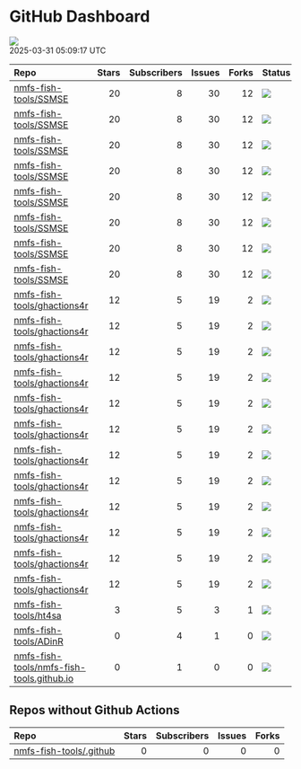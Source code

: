 GitHub Dashboard
================

![](https://github.com/nmfs-fish-tools/status/workflows/Render%20Status/badge.svg)  
2025-03-31 05:09:17 UTC

| Repo                                                                                                      | Stars | Subscribers | Issues | Forks | Status                                                                                                                                                                                                              | Commit                                                                                                                                                                                                               |
|:----------------------------------------------------------------------------------------------------------|------:|------------:|-------:|------:|:--------------------------------------------------------------------------------------------------------------------------------------------------------------------------------------------------------------------|:---------------------------------------------------------------------------------------------------------------------------------------------------------------------------------------------------------------------|
| [nmfs-fish-tools/SSMSE](https://github.com/nmfs-fish-tools/SSMSE)                                         |    20 |           8 |     30 |    12 | [![](https://github.com/nmfs-fish-tools/SSMSE/workflows/call-r-cmd-check/badge.svg)](https://github.com/nmfs-fish-tools/SSMSE/actions/runs/14150710369)                                                             | <a href="https://github.com/nmfs-fish-tools/SSMSE/commit/1f12b27f65403062d914a79d6e239e5ccb3e9dc0" title="style and docs: run devtools::document() and styler::style_pkg()">1f12b2</a>                               |
| [nmfs-fish-tools/SSMSE](https://github.com/nmfs-fish-tools/SSMSE)                                         |    20 |           8 |     30 |    12 | [![](https://github.com/nmfs-fish-tools/SSMSE/workflows/call-calc_coverage/badge.svg)](https://github.com/nmfs-fish-tools/SSMSE/actions/runs/13997821318)                                                           | <a href="https://github.com/nmfs-fish-tools/SSMSE/commit/af93319c6f496906a02f97c4ca41f4a903eaffef" title="Add FixedCatchEM to allow for future fixed mortality in the EM">af9331</a>                                 |
| [nmfs-fish-tools/SSMSE](https://github.com/nmfs-fish-tools/SSMSE)                                         |    20 |           8 |     30 |    12 | [![](https://github.com/nmfs-fish-tools/SSMSE/workflows/call-doc-and-style-r/badge.svg)](https://github.com/nmfs-fish-tools/SSMSE/actions/runs/9226599777)                                                          | <a href="https://github.com/nmfs-fish-tools/SSMSE/commit/1f12b27f65403062d914a79d6e239e5ccb3e9dc0" title="style and docs: run devtools::document() and styler::style_pkg()">1f12b2</a>                               |
| [nmfs-fish-tools/SSMSE](https://github.com/nmfs-fish-tools/SSMSE)                                         |    20 |           8 |     30 |    12 | [![](https://github.com/nmfs-fish-tools/SSMSE/workflows/Render%20README/badge.svg)](https://github.com/nmfs-fish-tools/SSMSE/actions/runs/8515869774)                                                               | <a href="https://github.com/nmfs-fish-tools/SSMSE/commit/07850edb449c1ff194dc1e94101d019b8dae87ab" title="rm other uneeded workflows">07850e</a>                                                                     |
| [nmfs-fish-tools/SSMSE](https://github.com/nmfs-fish-tools/SSMSE)                                         |    20 |           8 |     30 |    12 | [![](https://github.com/nmfs-fish-tools/SSMSE/actions/workflows/pages/pages-build-deployment/badge.svg)](https://github.com/nmfs-fish-tools/SSMSE/actions/runs/9226634459)                                          | <a href="https://github.com/nmfs-fish-tools/SSMSE/commit/4e67aba54655200a90d862d92a81bc6dc77b8edb" title="Deploying to gh-pages from @ nmfs-fish-tools/SSMSE@1f12b27f65403062d914a79d6e239e5ccb3e9dc0 🚀">4e67ab</a> |
| [nmfs-fish-tools/SSMSE](https://github.com/nmfs-fish-tools/SSMSE)                                         |    20 |           8 |     30 |    12 | [![](https://github.com/nmfs-fish-tools/SSMSE/workflows/call-update-pkgdown/badge.svg)](https://github.com/nmfs-fish-tools/SSMSE/actions/runs/8515178981)                                                           | <a href="https://github.com/nmfs-fish-tools/SSMSE/commit/e1e5f42e064dae1ef4f33d1d8dc4216cadfc9f60" title="try a pkgdown build workflow">e1e5f4</a>                                                                   |
| [nmfs-fish-tools/SSMSE](https://github.com/nmfs-fish-tools/SSMSE)                                         |    20 |           8 |     30 |    12 | [![](https://github.com/nmfs-fish-tools/SSMSE/workflows/deploy%20pkgdown%20and%20user%20manual/badge.svg)](https://github.com/nmfs-fish-tools/SSMSE/actions/runs/9226599763)                                        | <a href="https://github.com/nmfs-fish-tools/SSMSE/commit/1f12b27f65403062d914a79d6e239e5ccb3e9dc0" title="style and docs: run devtools::document() and styler::style_pkg()">1f12b2</a>                               |
| [nmfs-fish-tools/SSMSE](https://github.com/nmfs-fish-tools/SSMSE)                                         |    20 |           8 |     30 |    12 | [![](https://github.com/nmfs-fish-tools/SSMSE/workflows/gitleaks/badge.svg)](https://github.com/nmfs-fish-tools/SSMSE/actions/runs/8853743150)                                                                      | <a href="https://github.com/nmfs-fish-tools/SSMSE/commit/931617e6b4e1773e6b333f232c41095511a889a2" title="test secret scanning">931617</a>                                                                           |
| [nmfs-fish-tools/ghactions4r](https://github.com/nmfs-fish-tools/ghactions4r)                             |    12 |           5 |     19 |     2 | [![](https://github.com/nmfs-fish-tools/ghactions4r/workflows/calc-coverage/badge.svg)](https://github.com/nmfs-fish-tools/ghactions4r/actions/runs/9293801172)                                                     | <a href="https://github.com/nmfs-fish-tools/ghactions4r/commit/3456d100a858796027f754ce70462b633054eb38" title="fix spaces">3456d1</a>                                                                               |
| [nmfs-fish-tools/ghactions4r](https://github.com/nmfs-fish-tools/ghactions4r)                             |    12 |           5 |     19 |     2 | [![](https://github.com/nmfs-fish-tools/ghactions4r/workflows/calc-covr-no-push/badge.svg)](https://github.com/nmfs-fish-tools/ghactions4r/actions/runs/13976815613)                                                | <a href="https://github.com/nmfs-fish-tools/ghactions4r/commit/4c57ea210b9c457126438a9cdb041612596de5b3" title="make reporting simpler">4c57ea</a>                                                                   |
| [nmfs-fish-tools/ghactions4r](https://github.com/nmfs-fish-tools/ghactions4r)                             |    12 |           5 |     19 |     2 | [![](https://github.com/nmfs-fish-tools/ghactions4r/workflows/call-build-pkgdown/badge.svg)](https://github.com/nmfs-fish-tools/ghactions4r/actions/runs/14070306408)                                               | <a href="https://github.com/nmfs-fish-tools/ghactions4r/commit/91b1ba100c425c85f2ba3b27fb4b49acfd0a81b0" title="rm redundant tests, rename 1 test.">91b1ba</a>                                                       |
| [nmfs-fish-tools/ghactions4r](https://github.com/nmfs-fish-tools/ghactions4r)                             |    12 |           5 |     19 |     2 | [![](https://github.com/nmfs-fish-tools/ghactions4r/workflows/call-calc_coverage/badge.svg)](https://github.com/nmfs-fish-tools/ghactions4r/actions/runs/14070306422)                                               | <a href="https://github.com/nmfs-fish-tools/ghactions4r/commit/91b1ba100c425c85f2ba3b27fb4b49acfd0a81b0" title="rm redundant tests, rename 1 test.">91b1ba</a>                                                       |
| [nmfs-fish-tools/ghactions4r](https://github.com/nmfs-fish-tools/ghactions4r)                             |    12 |           5 |     19 |     2 | [![](https://github.com/nmfs-fish-tools/ghactions4r/workflows/call-calc-covr-no-push/badge.svg)](https://github.com/nmfs-fish-tools/ghactions4r/actions/runs/13978230201)                                           | <a href="https://github.com/nmfs-fish-tools/ghactions4r/commit/45e34ff5eb53b5329bd1caa0dce9bf167af8586c" title="set up reusable workflows">45e34f</a>                                                                |
| [nmfs-fish-tools/ghactions4r](https://github.com/nmfs-fish-tools/ghactions4r)                             |    12 |           5 |     19 |     2 | [![](https://github.com/nmfs-fish-tools/ghactions4r/workflows/call-doc-and-style-r/badge.svg)](https://github.com/nmfs-fish-tools/ghactions4r/actions/runs/14070306417)                                             | <a href="https://github.com/nmfs-fish-tools/ghactions4r/commit/91b1ba100c425c85f2ba3b27fb4b49acfd0a81b0" title="rm redundant tests, rename 1 test.">91b1ba</a>                                                       |
| [nmfs-fish-tools/ghactions4r](https://github.com/nmfs-fish-tools/ghactions4r)                             |    12 |           5 |     19 |     2 | [![](https://github.com/nmfs-fish-tools/ghactions4r/workflows/call-r-cmd-check/badge.svg)](https://github.com/nmfs-fish-tools/ghactions4r/actions/runs/14150617385)                                                 | <a href="https://github.com/nmfs-fish-tools/ghactions4r/commit/91b1ba100c425c85f2ba3b27fb4b49acfd0a81b0" title="rm redundant tests, rename 1 test.">91b1ba</a>                                                       |
| [nmfs-fish-tools/ghactions4r](https://github.com/nmfs-fish-tools/ghactions4r)                             |    12 |           5 |     19 |     2 | [![](https://github.com/nmfs-fish-tools/ghactions4r/workflows/call-spell-check/badge.svg)](https://github.com/nmfs-fish-tools/ghactions4r/actions/runs/14070306400)                                                 | <a href="https://github.com/nmfs-fish-tools/ghactions4r/commit/91b1ba100c425c85f2ba3b27fb4b49acfd0a81b0" title="rm redundant tests, rename 1 test.">91b1ba</a>                                                       |
| [nmfs-fish-tools/ghactions4r](https://github.com/nmfs-fish-tools/ghactions4r)                             |    12 |           5 |     19 |     2 | [![](https://github.com/nmfs-fish-tools/ghactions4r/workflows/call-style-description/badge.svg)](https://github.com/nmfs-fish-tools/ghactions4r/actions/runs/9912740522)                                            | <a href="https://github.com/nmfs-fish-tools/ghactions4r/commit/39f02f9df47b4d6c336377ee9cdc0900388fafe0" title="try error instead">39f02f</a>                                                                        |
| [nmfs-fish-tools/ghactions4r](https://github.com/nmfs-fish-tools/ghactions4r)                             |    12 |           5 |     19 |     2 | [![](https://github.com/nmfs-fish-tools/ghactions4r/workflows/call-update-pkgdown/badge.svg)](https://github.com/nmfs-fish-tools/ghactions4r/actions/runs/14070306405)                                              | <a href="https://github.com/nmfs-fish-tools/ghactions4r/commit/91b1ba100c425c85f2ba3b27fb4b49acfd0a81b0" title="rm redundant tests, rename 1 test.">91b1ba</a>                                                       |
| [nmfs-fish-tools/ghactions4r](https://github.com/nmfs-fish-tools/ghactions4r)                             |    12 |           5 |     19 |     2 | [![](https://github.com/nmfs-fish-tools/ghactions4r/actions/workflows/dependabot/dependabot-updates/badge.svg)](https://github.com/nmfs-fish-tools/ghactions4r/actions/runs/14045002993)                            | <a href="https://github.com/nmfs-fish-tools/ghactions4r/commit/04bc051f3c1af316b614e615a8430db6fdda8241" title="Bump peter-evans/create-pull-request from 5 to 7">04bc05</a>                                         |
| [nmfs-fish-tools/ghactions4r](https://github.com/nmfs-fish-tools/ghactions4r)                             |    12 |           5 |     19 |     2 | [![](https://github.com/nmfs-fish-tools/ghactions4r/actions/workflows/pages/pages-build-deployment/badge.svg)](https://github.com/nmfs-fish-tools/ghactions4r/actions/runs/14070341091)                             | <a href="https://github.com/nmfs-fish-tools/ghactions4r/commit/ef9f7061bf89b28cacce19e0b6f3cbef0c5a41cb" title="Built site for ghactions4r@0.2.0: 91b1ba1">ef9f70</a>                                                |
| [nmfs-fish-tools/ht4sa](https://github.com/nmfs-fish-tools/ht4sa)                                         |     3 |           5 |      3 |     1 | [![](https://github.com/nmfs-fish-tools/ht4sa/actions/workflows/github-code-scanning/codeql/badge.svg)](https://github.com/nmfs-fish-tools/ht4sa/actions/runs/9005966792)                                           | <a href="https://github.com/nmfs-fish-tools/ht4sa/commit/60f686a086214ebdea3c4a9a8d6ac78f1470faf8" title="add some readme info">60f686</a>                                                                           |
| [nmfs-fish-tools/ADinR](https://github.com/nmfs-fish-tools/ADinR)                                         |     0 |           4 |      1 |     0 | [![](https://github.com/nmfs-fish-tools/ADinR/actions/workflows/github-code-scanning/codeql/badge.svg)](https://github.com/nmfs-fish-tools/ADinR/actions/runs/9005966822)                                           | <a href="https://github.com/nmfs-fish-tools/ADinR/commit/8b64de58d91bda1f3f5cf15fd7fbb3c306c3f2e4" title="Update catch_at_age2.R">8b64de</a>                                                                         |
| [nmfs-fish-tools/nmfs-fish-tools.github.io](https://github.com/nmfs-fish-tools/nmfs-fish-tools.github.io) |     0 |           1 |      0 |     0 | [![](https://github.com/nmfs-fish-tools/nmfs-fish-tools.github.io/actions/workflows/pages/pages-build-deployment/badge.svg)](https://github.com/nmfs-fish-tools/nmfs-fish-tools.github.io/actions/runs/14064899374) | <a href="https://github.com/nmfs-fish-tools/nmfs-fish-tools.github.io/commit/04b0dad2b42f5523d293e029c82370b80ec19462" title="try deleting readme">04b0da</a>                                                        |

## Repos without Github Actions

| Repo                                                                  | Stars | Subscribers | Issues | Forks |
|:----------------------------------------------------------------------|------:|------------:|-------:|------:|
| [nmfs-fish-tools/.github](https://github.com/nmfs-fish-tools/.github) |     0 |           0 |      0 |     0 |
